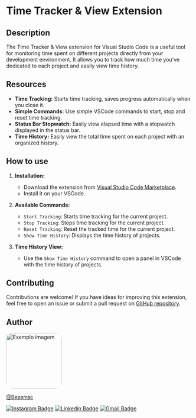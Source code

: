 # Time Tracker & View Extension

## Description

The Time Tracker & View extension for Visual Studio Code is a useful tool for monitoring time spent on different projects directly from your development environment. It allows you to track how much time you've dedicated to each project and easily view time history.

## Resources

- **Time Tracking:** Starts time tracking, saves progress automatically when you close it.
- **Simple Commands:** Use simple VSCode commands to start, stop and reset time tracking.
- **Status Bar Stopwatch:** Easily view elapsed time with a stopwatch displayed in the status bar.
- **Time History:** Easily view the total time spent on each project with an organized history.

## How to use

1. **Installation:**

   - Download the extension from [Visual Studio Code Marketplace](https://marketplace.visualstudio.com/items?itemName=BezerraC.time-tracker-view).
   - Install it on your VSCode.

2. **Available Commands:**

   - `Start Tracking`: Starts time tracking for the current project.
   - `Stop Tracking`: Stops time tracking for the current project.
   - `Reset Tracking`: Reset the tracked time for the current project.
   - `Show Time History`: Displays the time history of projects.

3. **Time History View:**
   - Use the `Show Time History` command to open a panel in VSCode with the time history of projects.

## Contributing

Contributions are welcome! If you have ideas for improving this extension, feel free to open an issue or submit a pull request on [GitHub repository](https://github.com/BezerraC/time-tracker-extension).

## Author

<img src="https://avatars.githubusercontent.com/u/41126326?v=4" width="150" style="border-radius:15px;" alt="Exemplo imagem">

[@Bezerrac](https://github.com/BezerraC)

[![Instagram Badge](https://img.shields.io/badge/-@cbezerra_-E1306C?style=flat-square&labelColor=E1306C&logo=instagram&logoColor=white&link=https://www.instagram.com/c.bezerra_/)](https://www.instagram.com/c.bezerra_/)
[![Linkedin Badge](https://img.shields.io/badge/-Carlos_Bezerra-blue?style=flat-square&logo=Linkedin&logoColor=white&link=https://www.linkedin.com/in/devcbezerra/)](https://www.linkedin.com/in/devcbezerra/)
[![Gmail Badge](https://img.shields.io/badge/-cbezerraneto@gmail.com-c14438?style=flat-square&logo=Gmail&logoColor=white&link=mailto:cbezerraneto@gmail.com)](mailto:cbezerraneto@gmail.com)
